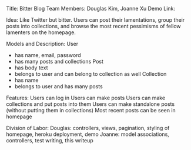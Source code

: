 Title: Bitter Blog
Team Members: Douglas Kim, Joanne Xu
Demo Link:

Idea: Like Twitter but bitter. Users can post their lamentations, group their posts into collections, and browse the most recent pessimisms of fellow lamenters on the homepage.

Models and Description:
User
 - has name, email, password
 - has many posts and collections
Post
 - has body text
 - belongs to user and can belong to collection as well
Collection
 - has name
 - belongs to user and has many posts

Features:
Users can log in
Users can make posts
Users can make collections and put posts into them
Users can make standalone posts (without putting them in collections)
Most recent posts can be seen in homepage

Division of Labor:
Douglas: controllers, views, pagination, styling of homepage, heroku deployment, demo
Joanne: model associations, controllers, test writing, this writeup
